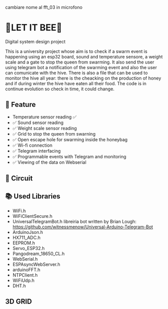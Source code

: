 cambiare nome al fft_03 in microfono
# 🐝LET IT BEE🍯
Digital system design project

This is a university project whose aim is to check if a swarm event is happening using an esp32 board, sound and temperature sensore, a weight scale and a gate to stop the queen from swarming. It also send the user using telegram bot a notification of the swarming event and also the user can comunicate with the hive. There is also a file that can be used to monitor the hive all year: there is the cheacking on the production of honey and if during winter the hive have eaten all their food. The code is in continue evolution so check in time, it could change.

## 📌 Feature
- Temperature sensor reading ✅ 
- ✅ Sound sensor reading
- ✅ Weight scale sensor reading
- ✅ Grid to stop the queen from swarning
- ✅ Open escape hole for swarming inside the honeybag
- ✅ Wi-fi connection
- ✅ Telegram interfacing
- ✅ Programmable events with Telegram and monitoring
- ✅ Viewing of the data on Webserial

## 💾 Circuit

## 📚 Used Libraries
* WiFi.h
* WiFiClientSecure.h
* UniversalTelegramBot.h       libreiria bot written by Brian Lough: https://github.com/witnessmenow/Universal-Arduino-Telegram-Bot
* ArduinoJson.h
* HX711_ADC.h
* EEPROM.h
* Servo_ESP32.h
* Pangodream_18650_CL.h
* WebSerial.h
* ESPAsyncWebServer.h
* arduinoFFT.h
* NTPClient.h
* WiFiUdp.h
* DHT.h

## 3D GRID

